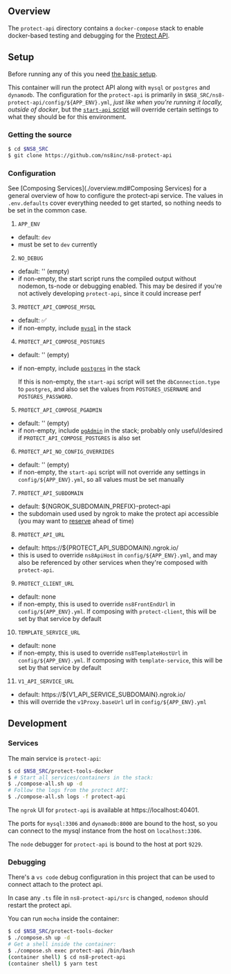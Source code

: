 ## Overview

The `protect-api` directory contains a `docker-compose` stack to enable docker-based testing and debugging for the [Protect API](https://github.com/ns8inc/ns8-protect-api).

## Setup

Before running any of this you need [the basic setup](./overview.md#setup).

This container will run the protect API along with `mysql` or `postgres` and `dynamodb`. The configuration for the `protect-api` is primarily in `$NS8_SRC/ns8-protect-api/config/${APP_ENV}.yml`, *just like when you're running it locally, outside of docker*, but the [`start-api` script](../protect-api/build-context/start-api.sh) will override certain settings to what they should be for this environment.

### Getting the source

```bash
$ cd $NS8_SRC
$ git clone https://github.com/ns8inc/ns8-protect-api
```

### Configuration

See [Composing Services](./overview.md#Composing Services) for a general overview of how to configure the protect-api service. The values in `.env.defaults` cover everything needed to get started, so nothing needs to be set in the common case.

 1. `APP_ENV`
  - default: `dev`
  - must be set to `dev` currently
 2. `NO_DEBUG`
  - default: '' (empty)
  - if non-empty, the start script runs the compiled output without nodemon, ts-node or debugging enabled. This may be desired if you're not actively developing `protect-api`, since it could increase perf
 3. `PROTECT_API_COMPOSE_MYSQL`
  - default: ✅
  - if non-empty, include [`mysql`](../common/docker-compose.database.mysql.yml) in the stack
 4. `PROTECT_API_COMPOSE_POSTGRES`
  - default: '' (empty)
  - if non-empty, include [`postgres`](../common/docker-compose.database.postgres.yml) in the stack

    If this is non-empty, the `start-api` script will set the `dbConnection.type` to `postgres`, and also set the values from `POSTGRES_USERNAME` and `POSTGRES_PASSWORD`.
 5. `PROTECT_API_COMPOSE_PGADMIN`
  - default: '' (empty)
  - if non-empty, include [`pgAdmin`](https://www.pgadmin.org/) in the stack; probably only useful/desired if `PROTECT_API_COMPOSE_POSTGRES` is also set
 6. `PROTECT_API_NO_CONFIG_OVERRIDES`
  - default: '' (empty)
  - if non-empty, the `start-api` script will not override any settings in `config/${APP_ENV}.yml`, so all values must be set manually
 7. `PROTECT_API_SUBDOMAIN`
  - default: ${NGROK_SUBDOMAIN_PREFIX}-protect-api
  - the subdomain used used by ngrok to make the protect api accessible (you may want to [reserve](./overview.md#ngrok) ahead of time)
 8. `PROTECT_API_URL`
  - default: https://${PROTECT_API_SUBDOMAIN}.ngrok.io/
  - this is used to override `ns8ApiHost` in `config/${APP_ENV}.yml`, and may also be referenced by other services when they're composed with `protect-api`.
 9. `PROTECT_CLIENT_URL`
  - default: none
  - if non-empty, this is used to override `ns8FrontEndUrl` in `config/${APP_ENV}.yml`. If composing with `protect-client`, this will be set by that service by default
 10. `TEMPLATE_SERVICE_URL`
  - default: none
  - if non-empty, this is used to override `ns8TemplateHostUrl` in `config/${APP_ENV}.yml`. If composing with `template-service`, this will be set by that service by default
 11. `V1_API_SERVICE_URL`
  - default: https://${V1_API_SERVICE_SUBDOMAIN}.ngrok.io/
  - this will override the ``v1Proxy.baseUrl`` url in `config/${APP_ENV}.yml`

## Development

### Services

The main service is `protect-api`:

```bash
$ cd $NS8_SRC/protect-tools-docker
$ # Start all services/containers in the stack:
$ ./compose-all.sh up -d
# Follow the logs from the protect API:
$ ./compose-all.sh logs -f protect-api
```

The `ngrok` UI for `protect-api` is available at https://localhost:40401.

The ports for `mysql:3306` and `dynamodb:8000` are bound to the host, so you can connect to the mysql instance from the host on `localhost:3306`.

The `node` debugger for `protect-api` is bound to the host at port `9229`.

### Debugging

There's a `vs code` debug configuration in this project that can be used to connect attach to the protect api.

In case any `.ts` file in `ns8-protect-api/src` is changed, `nodemon` should restart the protect api.

You can run `mocha` inside the container:

```bash
$ cd $NS8_SRC/protect-tools-docker
$ ./compose.sh up -d
# Get a shell inside the container:
$ ./compose.sh exec protect-api /bin/bash
(container shell) $ cd ns8-protect-api
(container shell) $ yarn test
```
